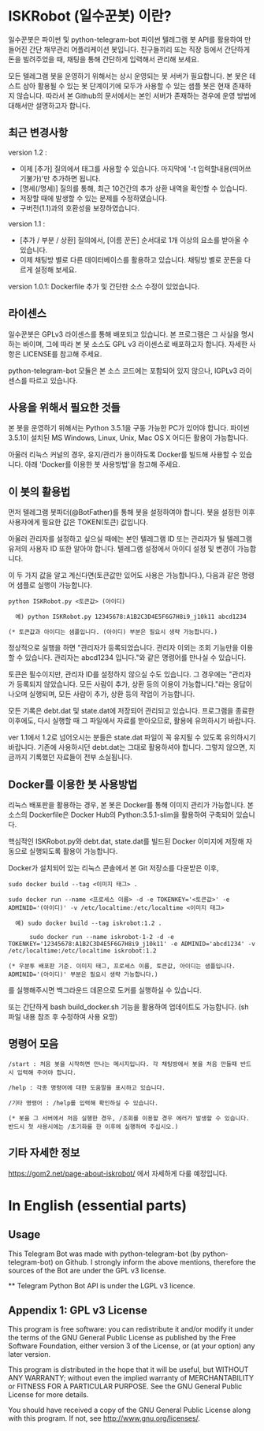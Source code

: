 # ISKRobot (일수꾼봇) 이란?
일수꾼봇은 파이썬 및 python-telegram-bot 파이썬 텔레그램 봇 API를 활용하여 만들어진 간단 채무관리 어플리케이션 봇입니다.
친구들끼리 또는 직장 등에서 간단하게 돈을 빌려주었을 때, 채팅을 통해 간단하게 입력해서 관리해 보세요.

모든 텔레그램 봇을 운영하기 위해서는 상시 운영되는 봇 서버가 필요합니다. 본 봇은 테스트 삼아 활용될 수 있는 봇 단계이기에 모두가 사용할 수 있는 샘플 봇은 현재 존재하지 않습니다.
따라서 본 Github의 문서에서는 본인 서버가 존재하는 경우에 운영 방법에 대해서만 설명하고자 합니다.


## 최근 변경사항
version 1.2  :
 - 이제 [추가] 질의에서 태그를 사용할 수 있습니다. 마지막에 '-t 입력할내용(띄어쓰기불가)'만 추가하면 됩니다.
 - [명세(/명세)] 질의를 통해, 최근 10건간의 추가 상환 내역을 확인할 수 있습니다.
 - 저장할 때에 발생할 수 있는 문제를 수정하였습니다.
 - 구버전(1.1)과의 호환성을 보장하였습니다.

version 1.1  :
 - [추가 / 부분 / 상환] 질의에서, [이름 꾼돈] 순서대로 1개 이상의 요소를 받아올 수 있습니다.
 - 이제 채팅방 별로 다른 데이터베이스를 활용하고 있습니다. 채팅방 별로 꾼돈을 다르게 설정해 보세요.

version 1.0.1: Dockerfile 추가 및 간단한 소스 수정이 있었습니다.


## 라이센스
일수꾼봇은 GPLv3 라이센스를 통해 배포되고 있습니다. 본 프로그램은 그 사실을 명시하는 바이며, 그에 따라 본 봇 소스도 GPL v3 라이센스로 배포하고자 합니다. 자세한 사항은 LICENSE를 참고해 주세요.

python-telegram-bot 모듈은 본 소스 코드에는 포함되어 있지 않으나, lGPLv3 라이센스를 따르고 있습니다.


## 사용을 위해서 필요한 것들
본 봇을 운영하기 위해서는 Python 3.5.1을 구동 가능한 PC가 있어야 합니다. 파이썬 3.5.1이 설치된 MS Windows, Linux, Unix, Mac OS X 어디든 활용이 가능합니다.

아울러 리눅스 커널의 경우, 유지/관리가 용이하도록 Docker를 빌드해 사용할 수 있습니다. 아래 'Docker를 이용한 봇 사용방법'을 참고해 주세요.


## 이 봇의 활용법
먼저 텔레그램 봇파더(@BotFather)를 통해 봇을 설정하여야 합니다. 봇을 설정한 이후 사용자에게 필요한 값은 TOKEN(토큰) 값입니다.

아울러 관리자를 설정하고 싶으실 때에는 본인 텔레그램 ID 또는 관리자가 될 텔레그램 유저의 사용자 ID 또한 알아야 합니다. 텔레그램 설정에서 아이디 설정 및 변경이 가능합니다.

이 두 가지 값을 알고 계신다면(토큰값만 있어도 사용은 가능합니다.), 다음과 같은 명령어 샘플로 실행이 가능합니다.


    python ISKRobot.py <토큰값> (아이디)

      예) python ISKRobot.py 12345678:A1B2C3D4E5F6G7H8i9_j10k11 abcd1234

    (* 토큰값과 아이디는 샘플입니다. (아이디) 부분은 필요시 생략 가능합니다.)


정상적으로 실행을 하면 "관리자가 등록되었습니다. 관리자 이외는 조회 기능만을 이용할 수 있습니다. 관리자는 abcd1234 입니다."와 같은 명령어를 만나실 수 있습니다.

토큰은 필수이지만, 관리자 ID를 설정하지 않으실 수도 있습니다.
그 경우에는 "관리자가 등록되지 않았습니다. 모든 사람이 추가, 상환 등의 이용이 가능합니다."라는 응답이 나오며 실행되며, 모든 사람이 추가, 상환 등의 작업이 가능합니다.

모든 기록은 debt.dat 및 state.dat에 저장되어 관리되고 있습니다. 프로그램을 종료한 이후에도, 다시 실행할 때 그 파일에서 자료를 받아오므로, 활용에 유의하시기 바랍니다.

ver 1.1에서 1.2로 넘어오시는 분들은 state.dat 파일이 꼭 유지될 수 있도록 유의하시기 바랍니다.
기존에 사용하시던 debt.dat는 그대로 활용하셔야 합니다. 그렇지 않으면, 지금까지 기록했던 자료들이 전부 소실됩니다.


## Docker를 이용한 봇 사용방법
리눅스 배포판을 활용하는 경우, 본 봇은 Docker를 통해 이미지 관리가 가능합니다. 본 소스의 Dockerfile은 Docker Hub의 Python:3.5.1-slim을 활용하여 구축되어 있습니다.

핵심적인 ISKRobot.py와 debt.dat, state.dat를 빌드된 Docker 이미지에 저장해 자동으로 실행되도록 활용이 가능합니다.

Docker가 설치되어 있는 리눅스 콘솔에서 본 Git 저장소를 다운받은 이후,


    sudo docker build --tag <이미지 태그> .

    sudo docker run --name <프로세스 이름> -d -e TOKENKEY='<토큰값>' -e ADMINID='(아이디)' -v /etc/localtime:/etc/localtime <이미지 태그>

      예) sudo docker build --tag iskrobot:1.2 .

          sudo docker run --name iskrobot-1-2 -d -e TOKENKEY='12345678:A1B2C3D4E5F6G7H8i9_j10k11' -e ADMINID='abcd1234' -v /etc/localtime:/etc/localtime iskrobot:1.2

    (* 우분투 배포판 기준. 이미지 태그, 프로세스 이름, 토큰값, 아이디는 샘플입니다. ADMINID='(아이디)' 부분은 필요시 생략 가능합니다.)


를 실행해주시면 백그라운드 데몬으로 도커를 실행하실 수 있습니다.

또는 간단하게 bash build_docker.sh 기능을 활용하여 업데이트도 가능합니다. (sh 파일 내용 참조 후 수정하여 사용 요망)


## 명령어 모음
    /start : 처음 봇을 시작하면 만나는 메시지입니다. 각 채팅방에서 봇을 처음 만들때 반드시 입력해 주어야 합니다.

    /help : 각종 명령어에 대한 도움말을 표시하고 있습니다.

    /기타 명령어 : /help를 입력해 확인하실 수 있습니다.

    (* 봇을 그 서버에서 처음 실행한 경우, /조회를 이용할 경우 에러가 발생할 수 있습니다. 반드시 첫 사용시에는 /초기화를 한 이후에 실행하여 주십시오.)


## 기타 자세한 정보
https://gom2.net/page-about-iskrobot/ 에서 자세하게 다룰 예정입니다.




# In English (essential parts)


## Usage
This Telegram Bot was made with python-telegram-bot (by python-telegram-bot) on Github.
I strongly inform the above mentions, therefore the sources of the Bot are under the GPL v3 license.

 ** Telegram Python Bot API is under the LGPL v3 licence.


## Appendix 1: GPL v3 License

This program is free software: you can redistribute it and/or modify
it under the terms of the GNU General Public License as published by
the Free Software Foundation, either version 3 of the License, or
(at your option) any later version.

This program is distributed in the hope that it will be useful,
but WITHOUT ANY WARRANTY; without even the implied warranty of
MERCHANTABILITY or FITNESS FOR A PARTICULAR PURPOSE.  See the
GNU General Public License for more details.

You should have received a copy of the GNU General Public License
along with this program.  If not, see <http://www.gnu.org/licenses/>.